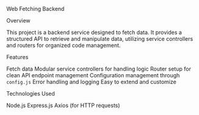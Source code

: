 Web Fetching Backend

Overview

This project is a backend service designed to fetch data. It provides a structured API to retrieve and manipulate data, utilizing service controllers and routers for organized code management.

Features

Fetch data 
Modular service controllers for handling logic
Router setup for clean API endpoint management
Configuration management through `config.js`
Error handling and logging
Easy to extend and customize

Technologies Used

Node.js
Express.js
Axios (for HTTP requests)
 